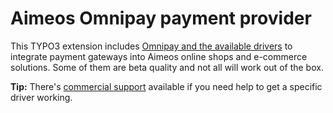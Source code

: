 # Aimeos Omnipay payment provider

This TYPO3 extension includes [Omnipay and the available drivers](https://github.com/thephpleague/omnipay) to integrate payment gateways into Aimeos online shops and e-commerce solutions. Some of them are beta quality and not all will work out of the box.

**Tip:** There's [commercial support](https://aimeos.com/support/) available if you need help to get a specific driver working.

